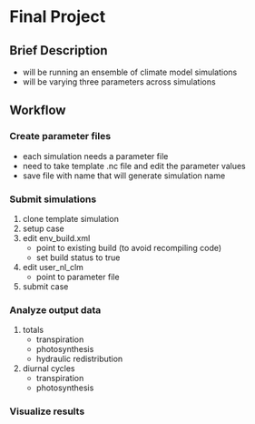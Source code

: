 # Final Project

## Brief Description
 - will be running an ensemble of climate model simulations
 - will be varying three parameters across simulations

## Workflow

### Create parameter files
 - each simulation needs a parameter file
 - need to take template .nc file and edit the parameter values
 - save file with name that will generate simulation name

### Submit simulations
 1) clone template simulation
 2) setup case
 3) edit env_build.xml
      - point to existing build (to avoid recompiling code)
      - set build status to true
 4) edit user_nl_clm
      - point to parameter file
 5) submit case

### Analyze output data
 1) totals
      - transpiration
      - photosynthesis
      - hydraulic redistribution
 2) diurnal cycles
      - transpiration
      - photosynthesis

### Visualize results